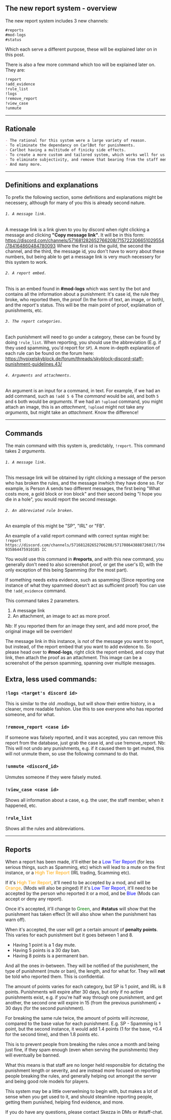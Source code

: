 ## The new report system - overview

The new report system includes 3 new channels:
```markdown 
#reports
#mod-logs
#status
```

Which each serve a different purpose, these will be explained later on in this post.

There is also a few more command which too will be explained later on. They are:

```markdown 
!report
!add_evidence
!rule_list
!logs
!remove_report
!view_case
!unmute
```

---

## Rationale

```markdown
- The rational for this system were a large variety of reason.
- To eliminate the dependancy on CarlBot for punishments. 
- Carlbot having a multitude of finicky side effects.
- To create a more custom and tailored system, which works well for us.
- To eliminate subjectivity, and remove that bearing from the staff members.
- And many more.
```
---

## Definitions and explanations

To prefix the following section, some definitions and explanations might be necessery, although for many of you this is already second nature.

###### `1. A message link.`
A message link is a link given to you by discord when right clicking a message and clicking **"Copy message link"**.
It will be in this form: https://discord.com/channels/571681282652766208/715722306651029554/784164860484780093
Where the first id is the guild, the second the channel, and the third, the message id, you don't have to worry about these numbers, but being able to get a message link is very much necessery for this system to work.

###### `2. A report embed.`
This is an embed found in **#mod-logs** which was sent by the bot and contains all the information about a punishment: It's case id, the rule they broke, who reported them, the proof (In the form of text, an image, or both), and the report's status.
This will be the main point of proof, explaination of punishments, etc.

###### `3. The report categories.`
Each punishment will need to go under a category, these can be found by doing `!rule_list`.
When reporting, you should use the abbreviation (E.g. if they used spamming, you'd report for `SP`).
A more in-depth explanation of each rule can be found on the forum here: https://hypixelskyblock.de/forum/threads/skyblock-discord-staff-punishment-guidelines.43/

###### `4. Arguments and attachments.`
An argument is an input for a command, in text. For example, if we had an add command, such as `!add 5 6`
The *command* would be `add`, and both `5` and `6` both would be *arguments*.
If we had an `!upload` command, you might attach an image, this is an *attachment*, `!upload` might not take any *arguments*, but might take an *attachment*. Know the difference!

---

## Commands

The main command with this system is, predictably, `!report`.
This command takes 2 *arguments*.
###### `1. A message link.`
This message link will be obtained by right clicking a message of the person who has broken the rules, and the message inwhich they have done so. For example, is Person A sends two different messages, the first being "What costs more, a gold block or iron block" and their second being "I hope you die in a hole", you would report the second message.
###### `2. An abbreviated rule broken.`
An example of this might be "SP", "IRL" or "FB".

An example of a valid report command with correct syntax might be:
`!report https://discord.com/channels/571681282652766208/571708643888726017/794935864475910185 IC`

You would use this command in **#reports**, and with this new command, you generally don't need to also screenshot proof, or get the user's ID, with the only exception of this being Spamming (for the most part).

If something needs extra evidence, such as spamming (Since reporting one instance of what they spammed doesn't act as sufficient proof)
You can use the `!add_evidence` command.

This command takes 2 parameters.
1. A message link
2. An attachment, an image to act as more proof.

Nb: If you reported them for an image they sent, and add more proof, the original image will be overriden!

The message link in this instance, is *not* of the message you want to report, but instead, of the report embed that you want to add evidence to. So please head over to **#mod-logs**, right click the report embed, and copy that link, then attach the proof as an attachment.
This image can be a screenshot of the person spamming, spanning over multiple messages.

## Extra, less used commands:

### `!logs <target's discord id>`
This is similar to the old .modlogs, but will show their entire history, in a cleaner, more readable fashion.
Use this to see everyone who has reported someone, and for what.

### `!remove_report <case id>`
If someone was falsely reported, and it was accepted, you can remove this report from the database, just grab the case id, and use
!remove_report. 
Nb: This will not undo any punishments, e.g. if it caused them to get muted, this will not unmute them, so use the following command to do that.

### `!unmute <discord_id>`
Unmutes someone if they were falsely muted.

### `!view_case <case id>`
Shows all information about a case, e.g. the user, the staff member, when it happened, etc.

### `!rule_list`
Shows all the rules and abbreviations.

---

## Reports

When a report has been made, it'll either be a <span style="color:blue">Low Tier Report</span> (for less serious things, such as Spamming, etc) which will lead to a mute on the first instance, or a <span style="color:orange">High Tier Report</span> (IRL trading, Scamming etc).

If it's <span style="color:orange">High Tier Report</span>, it'll need to be accepted by a mod, and will be <span style="color:orange">Orange</span>. (Mods will also be pinged)
If it's <span style="color:blue">Low Tier Report</span>, it'll need to be accepted by the person who reported it or a mod, and be <span style="color:blue">Blue</span> (Mods can accept or deny any report).

Once it's accepted, it'll change to <span style="color:green">Green</span>, and **#status** will show that the punishment has taken effect (It will also show when the punishment has warn off).

When it's accepted, the user will get a certain amount of **penalty points**. This varies for each punishment but it goes between 1 and 8.
- Having 1 point is a 1 day mute.
- Having 5 points is a 30 day ban.
- Having 8 points is a permanent ban.

And all the ones in-between. They will be notified of the punishment, the type of punishment (mute or ban), the length, and for what for. They will **not** be told who reported them. This is confidential.

The amount of points varies for each category, but SP is 1 point, and IRL is 8 points.
Punishments will expire after 30 days, but only if no active punishments exist, e.g. if you're half way through one punishment, and get another, the second one will expire in 15 (from the previous punishment) + 30 days (for the second punishment).

For breaking the same rule twice, the amount of points will *increase*, compared to the base value for each punishment.
E.g. SP - Spamming is 1 point, but the second instance, it would add 1.4 points (1 for the base, +0.4 for the second time), and then 1.8 points etc.

This is to prevent people from breaking the rules once a month and being just fine, if they spam enough (even when serving the punishments) they will eventually be banned.

What this means is that staff are no longer held responsible for dictating the punishment length or severity, and are instead more focused on reporting people breaking the rules, and generally helping out amongst the server and being good role models for players.

This system may be a little overwelming to begin with, but makes a lot of sense when you get used to it, and should steamline reporting people, getting them punished, helping find evidence, and more.

If you do have any questions, please contact Skezza in DMs or #staff-chat.
